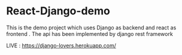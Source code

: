 # React-Django-demo
This is the demo project which uses Django as backend and react as frontend . The api has been implemented by django rest framework 

LIVE : https://django-lovers.herokuapp.com/
